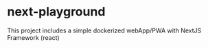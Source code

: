 # next-playground
This project includes a simple dockerized webApp/PWA with NextJS Framework (react)

